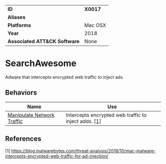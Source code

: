 |||
|---------|------------------------|
|**ID**|**X0017**|
|**Aliases**||
|**Platforms**|Mac OSX|
|**Year**| 2018 |
|**Associated ATT&CK Software**|None|

SearchAwesome
=============
Adware that intercepts encrypted web traffic to inject ads.

Behaviors
---------
|Name|Use|
|---------------------|-------------------------------------------------------|
|[Manipulate Network Traffic](https://github.com/MBCProject/mbc-markdown/blob/master/impact/manipulate-network-traffic.md)| Intercepts encrypted web traffic to inject adds. [[1]](#1)|

References
----------
<a name="1">[1]</a> https://blog.malwarebytes.com/threat-analysis/2018/10/mac-malware-intercepts-encrypted-web-traffic-for-ad-injection/